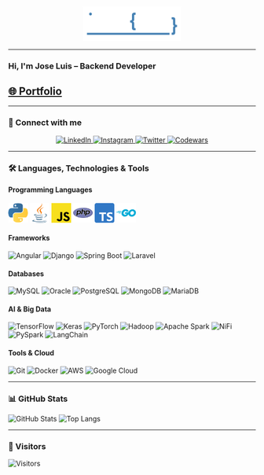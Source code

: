 <div align="center">
  <img src="./assets/logos/jocodev-logo.png" alt="Logo" width="200"/>
</div>

---

### Hi, I'm Jose Luis – Backend Developer

## [🌐 Portfolio](https://joseluiscoloma.github.io/portfolio)

---

### 🔗 Connect with me
<p align="center">
  <a href="https://www.linkedin.com/in/jlcoloma/">
    <img src="./assets/logos/linkedin.svg" alt="LinkedIn" height="40"/>
  </a>
  <a href="https://www.instagram.com/jocodev/">
    <img src="./assets/logos/instagram.svg" alt="Instagram" height="40"/>
  </a>
  <a href="https://www.twitter.com/jocodev">
    <img src="./assets/logos/twitter.svg" alt="Twitter" height="40"/>
  </a>
  <a href="https://www.codewars.com/users/jocodev">
    <img src="./assets/logos/codewars.svg" alt="Codewars" height="40"/>
  </a>
</p>

---

### 🛠️ Languages, Technologies & Tools
#### Programming Languages
<p>
  <img src="./assets/logos/python-icon.svg" alt="Python" height="40"/>
  <img src="./assets/logos/java-icon.svg" alt="Java" height="40"/>
  <img src="./assets/logos/javascript-icon.svg" alt="JavaScript" height="40"/>
  <img src="./assets/logos/php-icon.svg" alt="PHP" height="40"/>
  <img src="./assets/logos/typescript-icon.svg" alt="TypeScript" height="40"/>
  <img src="./assets/logos/golang-icon.svg" alt="GoLang" height="40"/>
</p>

#### Frameworks
<p>
  <img src="./assets/logos/angular.svg" alt="Angular" height="40"/>
  <img src="./assets/logos/django.svg" alt="Django" height="40"/>
  <img src="./assets/logos/spring.svg" alt="Spring Boot" height="40"/>
  <img src="./assets/logos/laravel.svg" alt="Laravel" height="40"/>
</p>

#### Databases
<p>
  <img src="./assets/logos/mysql.svg" alt="MySQL" height="40"/>
  <img src="./assets/logos/oracle.svg" alt="Oracle" height="40"/>
  <img src="./assets/logos/postgresql.svg" alt="PostgreSQL" height="40"/>
  <img src="./assets/logos/mongodb.svg" alt="MongoDB" height="40"/>
  <img src="./assets/logos/mariadb.svg" alt="MariaDB" height="40"/>
</p>

#### AI & Big Data
<p>
  <img src="./assets/logos/tensorflow.svg" alt="TensorFlow" height="40"/>
  <img src="./assets/logos/keras.svg" alt="Keras" height="40"/>
  <img src="./assets/logos/pytorch.svg" alt="PyTorch" height="40"/>
  <img src="./assets/logos/hadoop.svg" alt="Hadoop" height="40"/>
  <img src="./assets/logos/spark.svg" alt="Apache Spark" height="40"/>
  <img src="./assets/logos/nifi.svg" alt="NiFi" height="40"/>
  <img src="./assets/logos/pyspark.svg" alt="PySpark" height="40"/>
  <img src="./assets/logos/langchain.svg" alt="LangChain" height="40"/>
</p>

#### Tools & Cloud
<p>
  <img src="./assets/logos/git.svg" alt="Git" height="40"/>
  <img src="./assets/logos/docker.svg" alt="Docker" height="40"/>
  <img src="./assets/logos/aws.svg" alt="AWS" height="40"/>
  <img src="./assets/logos/gcp.svg" alt="Google Cloud" height="40"/>
</p>

---

### 📊 GitHub Stats
![GitHub Stats](https://github-readme-stats.vercel.app/api?username=JoseLuisColoma&show_icons=true&theme=transparent)
![Top Langs](https://github-readme-stats.vercel.app/api/top-langs/?username=JoseLuisColoma&hide=html,css&theme=transparent)

---

### 👀 Visitors
![Visitors](https://komarev.com/ghpvc/?username=JoseLuisColoma&color=gray)
